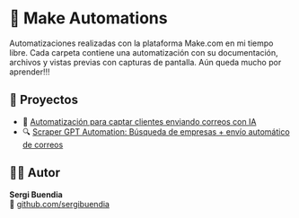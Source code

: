 # 🚀 Make Automations

Automatizaciones realizadas con la plataforma Make.com en mi tiempo libre. Cada carpeta contiene una automatización con su documentación, archivos y vistas previas con capturas de pantalla. Aún queda mucho por aprender!!! 

## 📂 Proyectos
- 📧 [Automatización para captar clientes enviando correos con IA](captar-clientes-automation)
- 🔍 [Scraper GPT Automation: Búsqueda de empresas + envío automático de correos](scraper-gpt-automation)

## 👨‍💻 Autor

**Sergi Buendia**  
🔗 [github.com/sergibuendia](https://github.com/sergibuendia)
